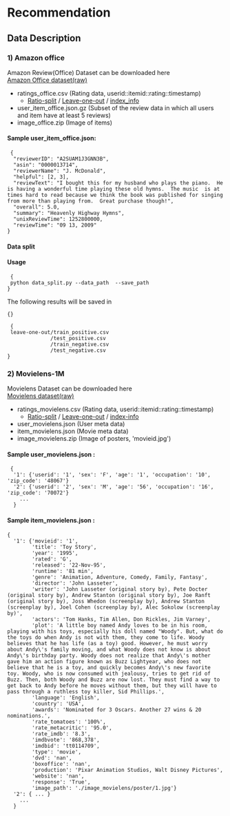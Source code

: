 # Recommendation

## Data Description
### 1) Amazon office
Amazon Review(Office) Dataset can be downloaded here<br>
[Amazon Office dataset(raw)](https://drive.google.com/drive/u/0/folders/1NMvsUaaSW9nxtMRnGcQw-8eNY1pjvAJY)

- ratings_office.csv (Rating data, userid::itemid::rating::timestamp)
  * [Ratio-split](https://drive.google.com/drive/u/0/folders/1Mis3TiY2883WOzVT8XxyIt_zwrpsuFY4) / [Leave-one-out](https://drive.google.com/drive/u/0/folders/1E22TfRHUgdaXxBfen_a_MLVOKAkuzbzB) / [index_info](https://drive.google.com/drive/u/0/folders/1V6i9qN3cUrGQ47-JCSSwuMd9oJEMsvB4)
- user_item_office.json.gz (Subset of the review data in which all users and item have at least 5 reviews)
- image_office.zip (Image of items)

#### Sample user_item_office.json:
<pre>
<code> {
  "reviewerID": "A2SUAM1J3GNN3B",
  "asin": "0000013714",
  "reviewerName": "J. McDonald",
  "helpful": [2, 3],
  "reviewText": "I bought this for my husband who plays the piano.  He is having a wonderful time playing these old hymns.  The music  is at times hard to read because we think the book was published for singing from more than playing from.  Great purchase though!",
  "overall": 5.0,
  "summary": "Heavenly Highway Hymns",
  "unixReviewTime": 1252800000,
  "reviewTime": "09 13, 2009"
}</code></pre>

#### Data split
#### Usage
<pre>
<code> {
 python data_split.py --data_path <Your data path/ratings.csv> --save_path <Your save path>
}</code></pre>
The following results will be saved in <pre><code>{<Your save path>}</code></pre>
<pre>
<code> {
 leave-one-out/train_positive.csv
              /test_positive.csv
              /train_negative.csv
              /test_negative.csv
}</code></pre>
### 2) Movielens-1M
Movielens Dataset can be downloaded here<br>
[Movielens dataset(raw)](https://drive.google.com/drive/folders/1iRU83v1Ut8RwsH2RAlE2cYPy2iwzsEPg)

- ratings_movielens.csv (Rating data, userid::itemid::rating::timestamp)
  * [Ratio-split](https://drive.google.com/drive/u/0/folders/19ZRPasxSeUVFGuAUv4EXmYgKXbZdYlCg) / [Leave-one-out](https://drive.google.com/drive/u/0/folders/1wxmfrliK1rpeZKME6UT9_JCHP3fMfUGj) / [index-info](https://drive.google.com/drive/u/0/folders/1exTuwPmmCeIUv_TwA-Q5oDVPdrUwDyeN)
- user_movielens.json (User meta data)
- item_movielens.json (Movie meta data)
- image_movielens.zip (Image of posters, 'movieid.jpg')

#### Sample user_movielens.json :
<pre>
<code> {
  '1': {'userid': '1', 'sex': 'F', 'age': '1', 'occupation': '10', 'zip_code': '48067'}
  '2': {'userid': '2', 'sex': 'M', 'age': '56', 'occupation': '16', 'zip_code': '70072'}
    ...
  }</code></pre>

#### Sample item_movielens.json :
<pre>
<code>{
  '1': {'movieid': '1', 
        'title': 'Toy Story', 
        'year': '1995',
        'rated': 'G',
        'released': '22-Nov-95', 
        'runtime': '81 min', 
        'genre': 'Animation, Adventure, Comedy, Family, Fantasy', 
        'director': 'John Lasseter', 
        'writer': 'John Lasseter (original story by), Pete Docter (original story by), Andrew Stanton (original story by), Joe Ranft (original story by), Joss Whedon (screenplay by), Andrew Stanton (screenplay by), Joel Cohen (screenplay by), Alec Sokolow (screenplay by)', 
        'actors': 'Tom Hanks, Tim Allen, Don Rickles, Jim Varney', 
        'plot': 'A little boy named Andy loves to be in his room, playing with his toys, especially his doll named "Woody". But, what do the toys do when Andy is not with them, they come to life. Woody believes that he has life (as a toy) good. However, he must worry about Andy\'s family moving, and what Woody does not know is about Andy\'s birthday party. Woody does not realize that Andy\'s mother gave him an action figure known as Buzz Lightyear, who does not believe that he is a toy, and quickly becomes Andy\'s new favorite toy. Woody, who is now consumed with jealousy, tries to get rid of Buzz. Then, both Woody and Buzz are now lost. They must find a way to get back to Andy before he moves without them, but they will have to pass through a ruthless toy killer, Sid Phillips.', 
        'language': 'English', 
        'country': 'USA', 
        'awards': 'Nominated for 3 Oscars. Another 27 wins & 20 nominations.', 
        'rate_tomatoes': '100%', 
        'rate_metacritic': '95.0',
        'rate_imdb': '8.3', 
        'imdbvote': '868,378',
        'imdbid': 'tt0114709', 
        'type': 'movie', 
        'dvd': 'nan', 
        'boxoffice': 'nan', 
        'production': 'Pixar Animation Studios, Walt Disney Pictures', 
        'website': 'nan', 
        'response': 'True', 
        'image_path': './image_movielens/poster/1.jpg'}
  '2': { ... }
    ...
  }</code></pre>
